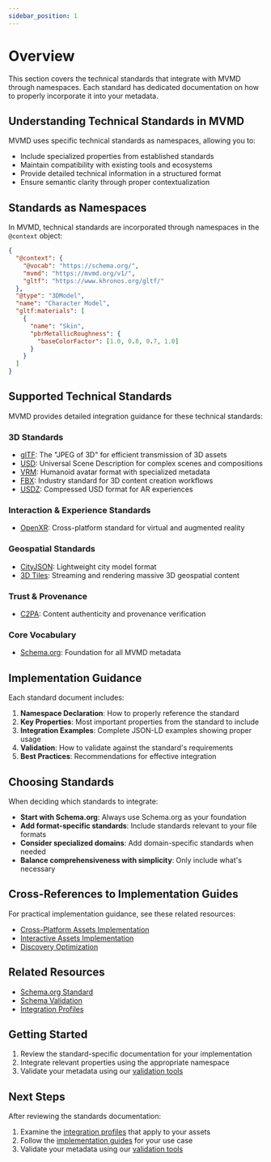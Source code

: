 ```yaml
---
sidebar_position: 1
---
```


# Overview

This section covers the technical standards that integrate with MVMD through namespaces. Each standard has dedicated documentation on how to properly incorporate it into your metadata.

## Understanding Technical Standards in MVMD

MVMD uses specific technical standards as namespaces, allowing you to:

- Include specialized properties from established standards
- Maintain compatibility with existing tools and ecosystems
- Provide detailed technical information in a structured format
- Ensure semantic clarity through proper contextualization

## Standards as Namespaces

In MVMD, technical standards are incorporated through namespaces in the `@context` object:

```json
{
  "@context": {
    "@vocab": "https://schema.org/",
    "mvmd": "https://mvmd.org/v1/",
    "gltf": "https://www.khronos.org/gltf/"
  },
  "@type": "3DModel",
  "name": "Character Model",
  "gltf:materials": [
    {
      "name": "Skin",
      "pbrMetallicRoughness": {
        "baseColorFactor": [1.0, 0.8, 0.7, 1.0]
      }
    }
  ]
}
```

## Supported Technical Standards

MVMD provides detailed integration guidance for these technical standards:

### 3D Standards

- [glTF](./gltf.md): The "JPEG of 3D" for efficient transmission of 3D assets
- [USD](./usd.md): Universal Scene Description for complex scenes and compositions
- [VRM](./vrm.md): Humanoid avatar format with specialized metadata
- [FBX](./fbx.md): Industry standard for 3D content creation workflows
- [USDZ](./usdz.md): Compressed USD format for AR experiences

### Interaction & Experience Standards

- [OpenXR](./openxr.md): Cross-platform standard for virtual and augmented reality

### Geospatial Standards

- [CityJSON](./cityjson.md): Lightweight city model format
- [3D Tiles](./3d-tiles.md): Streaming and rendering massive 3D geospatial content

### Trust & Provenance

- [C2PA](./c2pa.md): Content authenticity and provenance verification

### Core Vocabulary

- [Schema.org](./schema-org.md): Foundation for all MVMD metadata

## Implementation Guidance

Each standard document includes:

1. **Namespace Declaration**: How to properly reference the standard
2. **Key Properties**: Most important properties from the standard to include
3. **Integration Examples**: Complete JSON-LD examples showing proper usage
4. **Validation**: How to validate against the standard's requirements
5. **Best Practices**: Recommendations for effective integration

## Choosing Standards

When deciding which standards to integrate:

- **Start with Schema.org**: Always use Schema.org as your foundation
- **Add format-specific standards**: Include standards relevant to your file formats
- **Consider specialized domains**: Add domain-specific standards when needed
- **Balance comprehensiveness with simplicity**: Only include what's necessary

## Cross-References to Implementation Guides

For practical implementation guidance, see these related resources:

- [Cross-Platform Assets Implementation](../implementation/cross-platform-assets.md)
- [Interactive Assets Implementation](../implementation/interactive-assets.md)
- [Discovery Optimization](../implementation/discovery-optimization.md)

## Related Resources

- [Schema.org Standard](./schema-org.md)
- [Schema Validation](../tools/validator.md)
- [Integration Profiles](../integration-profiles/overview.md)

## Getting Started

1. Review the standard-specific documentation for your implementation
2. Integrate relevant properties using the appropriate namespace
3. Validate your metadata using our [validation tools](../tools/validator.md)

## Next Steps

After reviewing the standards documentation:

1. Examine the [integration profiles](../integration-profiles/overview.md) that apply to your assets
2. Follow the [implementation guides](../implementation/overview.md) for your use case
3. Validate your metadata using our [validation tools](../tools/validator.md) 